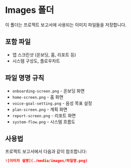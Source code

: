 # Images 폴더

이 폴더는 프로젝트 보고서에 사용되는 이미지 파일들을 저장합니다.

## 포함 파일
- 앱 스크린샷 (온보딩, 홈, 리포트 등)
- 시스템 구성도, 플로우차트

## 파일 명명 규칙
- `onboarding-screen.png` - 온보딩 화면
- `home-screen.png` - 홈 화면
- `voice-goal-setting.png` - 음성 목표 설정
- `plan-screen.png` - 계획 화면
- `report-screen.png` - 리포트 화면
- `system-flow.png` - 시스템 흐름도

## 사용법
프로젝트 보고서에서 다음과 같이 참조합니다:
```markdown
![이미지 설명](./media/images/파일명.png)
```
